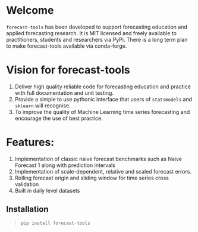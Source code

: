 # Welcome

`forecast-tools` has been developed to support forecasting education and applied forecasting research.  It is MIT licensed and freely available to practitioners, students and researchers via PyPi.  There is a long term plan to make forecast-tools available via conda-forge.

# Vision for forecast-tools

 1. Deliver high quality reliable code for forecasting education and practice with full documentation and unit testing.
 2. Provide a simple to use pythonic interface that users of `statsmodels` and `sklearn` will recognise.
 3. To improve the quality of Machine Learning time series forecasting and encourage the use of best practice.

# Features:

1. Implementation of classic naive forecast benchmarks such as Naive Forecast 1 along with prediction intervals
2. Implementation of scale-dependent, relative and scaled forecast errors.
3. Rolling forecast origin and sliding window for time series cross validation
4. Built in daily level datasets

## Installation

> `pip install forecast-tools`
